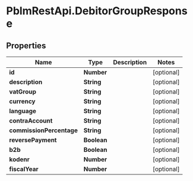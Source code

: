 # PblmRestApi.DebitorGroupResponse

## Properties
Name | Type | Description | Notes
------------ | ------------- | ------------- | -------------
**id** | **Number** |  | [optional] 
**description** | **String** |  | [optional] 
**vatGroup** | **String** |  | [optional] 
**currency** | **String** |  | [optional] 
**language** | **String** |  | [optional] 
**contraAccount** | **String** |  | [optional] 
**commissionPercentage** | **String** |  | [optional] 
**reversePayment** | **Boolean** |  | [optional] 
**b2b** | **Boolean** |  | [optional] 
**kodenr** | **Number** |  | [optional] 
**fiscalYear** | **Number** |  | [optional] 
